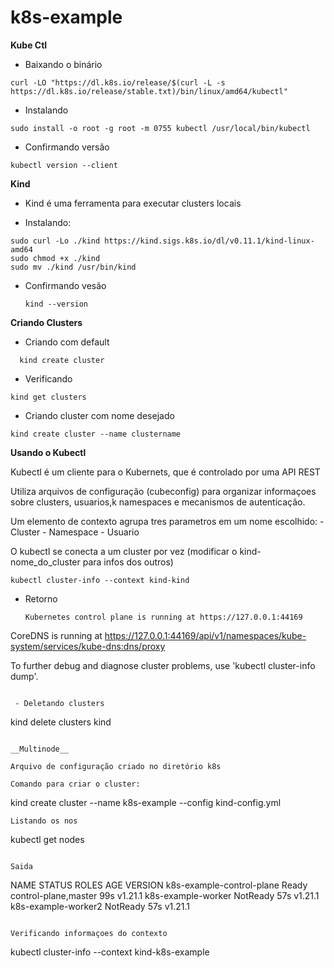 # k8s-example

__Kube Ctl__  

- Baixando o binário
 ```
 curl -LO "https://dl.k8s.io/release/$(curl -L -s https://dl.k8s.io/release/stable.txt)/bin/linux/amd64/kubectl"
```

- Instalando
```
sudo install -o root -g root -m 0755 kubectl /usr/local/bin/kubectl
```
- Confirmando versão
``` 
kubectl version --client
```


__Kind__

 - Kind é uma ferramenta para executar clusters locais

- Instalando:

```
sudo curl -Lo ./kind https://kind.sigs.k8s.io/dl/v0.11.1/kind-linux-amd64
sudo chmod +x ./kind
sudo mv ./kind /usr/bin/kind
```

- Confirmando vesão
  ```
  kind --version
  ```

__Criando Clusters__  


- Criando com default
```
  kind create cluster
```
- Verificando
```
kind get clusters
```
- Criando cluster com nome desejado
```
kind create cluster --name clustername
```

__Usando o Kubectl__

Kubectl é um cliente para o Kubernets, que é controlado por uma API REST

Utiliza arquivos de configuração (cubeconfig) para organizar informaçoes sobre clusters, usuarios,k namespaces e mecanismos de autenticação.

Um elemento de contexto agrupa tres parametros em um nome escolhido:
    - Cluster
    - Namespace
    - Usuario

O kubectl se conecta a um cluster por vez (modificar o kind-nome_do_cluster para infos dos outros)

```
kubectl cluster-info --context kind-kind
```
- Retorno
  ```
  Kubernetes control plane is running at https://127.0.0.1:44169
CoreDNS is running at https://127.0.0.1:44169/api/v1/namespaces/kube-system/services/kube-dns:dns/proxy

To further debug and diagnose cluster problems, use 'kubectl cluster-info dump'.
```

 - Deletando clusters
```
kind delete clusters kind
``` 

__Multinode__  

Arquivo de configuração criado no diretório k8s

Comando para criar o cluster:
```
kind create cluster --name k8s-example --config kind-config.yml
```
Listando os nos

```
kubectl get nodes
```

Saida

```
NAME                        STATUS     ROLES                  AGE   VERSION
k8s-example-control-plane   Ready      control-plane,master   99s   v1.21.1
k8s-example-worker          NotReady   <none>                 57s   v1.21.1
k8s-example-worker2         NotReady   <none>                 57s   v1.21.1
``` 

Verificando informaçoes do contexto

```
kubectl cluster-info --context kind-k8s-example
```










   

